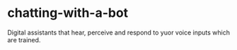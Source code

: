 # chatting-with-a-bot
Digital assistants that hear, perceive and respond to yuor voice inputs which are trained.
